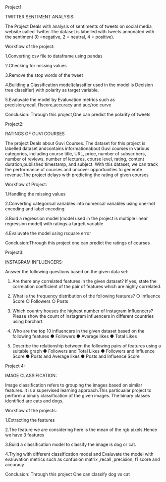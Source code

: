 Project1:

TWITTER SENTIMENT ANALYSIS:

The Project Deals with analysis of sentiments of tweets on social media website called Twitter.The dataset is labelled with tweets annonated with the sentiment (0 =negative, 2 = neutral, 4 = positive).

Workflow of the project:

1.Converting csv file to dataframe using pandas

2.Checking for missing values

3.Remove the stop words of the tweet

4.Building a Classification model(classifier used in the model is Decision tree classifier) with polarity as target variable.

5.Evaluvate the model by Evaluvation metrics such as precision,recall,f1score,accuracy and auc/roc curve

Conclusion:
Through this project,One can predict the polarity of tweets

Project2:

RATINGS OF GUVI COURSES

The project Deals about Guvi Courses. The dataset for this project is labelled dataset andcontains informationabout Guvi courses in various categories, including course title, URL, price, number of
subscribers, number of reviews, number of lectures, course level, rating, content duration,published timestamp, and subject. With this dataset, we can track the performance of courses
and uncover opportunities to generate revenue.The project delays with predicting the rating of given  courses

Workflow of Project:

1.Handling the missing values

2.Converting categorical variables into numerical variables using one-hot encoding and label encoding

3.Buid a regression model (model used in the project is multiple linear regression model) with ratings a targett variable

4.Evaluvate the model using rsquare error

Conclusion:Through this project one can predict the ratings of courses

Project3:

INSTAGRAM INFLUENCERS:


Answer the following questions based on the given data set:
1. Are there any correlated features in the given dataset? If yes, state the correlation
coefficient of the pair of features which are highly correlated.
2. What is the frequency distribution of the following features?
○ Influence Score
○ Followers
○ Posts

3. Which country houses the highest number of Instagram Influencers? Please show the
count of Instagram influencers in different countries using barchart.
4. Who are the top 10 influencers in the given dataset based on the following features
● Followers
● Average likes
● Total Likes
5. Describe the relationship between the following pairs of features using a suitable graph
● Followers and Total Likes
● Followers and Influence Score
● Posts and Average likes
● Posts and Influence Score


Project 4:

IMAGE CLASSIFICATION:

Image classification refers to grouping the images based on similar features. It is a supervised learning approach.This particualar project to perform a binary classification of the given images. The binary classes identified are cats and dogs. 

Workflow of the projects:

1.Extracting the features

2.The feature we are considering here is the mean of the rgb pixels.Hence we have 3 features

3.Build a classification model to classify  the image is dog or cat.

4.Trying with different classification model and Evaluvate the model with evaluvation metrics such as confusion matrix ,recall ,precision, f1 score and accuracy


Conclusion:
Through this project One can classify dog vs cat



